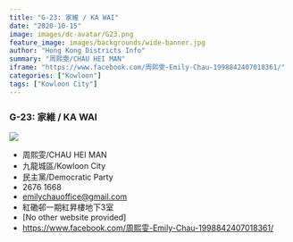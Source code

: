 ```yaml
---
title: "G-23: 家維 / KA WAI"
date: "2020-10-15"
image: images/dc-avatar/G23.png
feature_image: images/backgrounds/wide-banner.jpg
author: "Hong Kong Districts Info"
summary: "周熙雯/CHAU HEI MAN"
iframe: "https://www.facebook.com/周熙雯-Emily-Chau-1998842407018361/"
categories: ["Kowloon"]
tags: ["Kowloon City"]
---
```


### G-23: 家維 / KA WAI  
![](/images/dc-avatar/G23.png)  

 - 周熙雯/CHAU HEI MAN  
 - 九龍城區/Kowloon City  
 - 民主黨/Democratic Party  
 - 2676 1668  
 - emilychauoffice@gmail.com  
 - 紅磡邨一期紅昇樓地下3室  
 - [No other website provided]  
 - https://www.facebook.com/周熙雯-Emily-Chau-1998842407018361/
